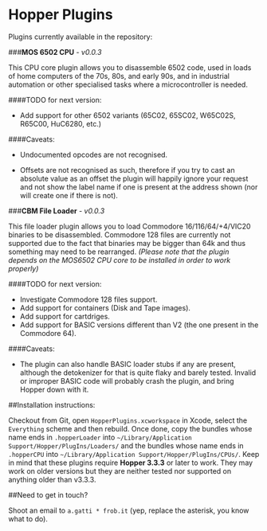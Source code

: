 Hopper Plugins
===

Plugins currently available in the repository:

###**MOS 6502 CPU** - _v0.0.3_

This CPU core plugin allows you to disassemble 6502 code, used in loads of home computers of the 70s, 80s, and early 90s, and in industrial automation or other specialised tasks where a microcontroller is needed.

####TODO for next version:

* Add support for other 6502 variants (65C02, 65SC02, W65C02S, R65C00, HuC6280, etc.)

####Caveats:

* Undocumented opcodes are not recognised.

* Offsets are not recognised as such, therefore if you try to cast an absolute value as an offset the plugin will happily ignore your request and not show the label name if one is present at the address shown (nor will create one if there is not).

###**CBM File Loader** - _v0.0.3_

This file loader plugin allows you to load Commodore 16/116/64/+4/VIC20 binaries to be disassembled.  Commodore 128 files are currently not supported due to the fact that binaries may be bigger than 64k and thus something may need to be rearranged.  _(Please note that the plugin depends on the MOS6502 CPU core to be installed in order to work properly)_

####TODO for next version:

* Investigate Commodore 128 files support.
* Add support for containers (Disk and Tape images).
* Add support for cartdriges.
* Add support for BASIC versions different than V2 (the one present in the Commodore 64).

####Caveats:

* The plugin can also handle BASIC loader stubs if any are present, although the detokenizer for that is quite flaky and barely tested.  Invalid or improper BASIC code will probably crash the plugin, and bring Hopper down with it.

##Installation instructions:

Checkout from Git, open `HopperPlugins.xcworkspace` in Xcode, select the `Everything` scheme and then rebuild.  Once done, copy the bundles whose name ends in `.hopperLoader` into `~/Library/Application Support/Hopper/PlugIns/Loaders/` and the bundles whose name ends in `.hopperCPU` into `~/Library/Application Support/Hopper/PlugIns/CPUs/`.  Keep in mind that these plugins require **Hopper 3.3.3** or later to work.  They may work on older versions but they are neither tested nor supported on anything older than v3.3.3.

##Need to get in touch?

Shoot an email to `a.gatti * frob.it` (yep, replace the asterisk, you know what to do).

